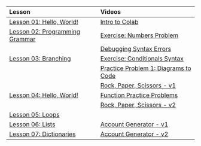 |Lesson| Videos|
|:--|:--|
|[Lesson 01: Hello, World!](https://colab.research.google.com/drive/1sFOo4HnuUxJMtso9JljUZwHMomhu9ADs)|[Intro to Colab](https://adaacademy.hosted.panopto.com/Panopto/Pages/Viewer.aspx?id=6f137996-88f0-490a-9e94-acb10170c7dd)
|[Lesson 02: Programming Grammar](https://colab.research.google.com/drive/1kfE-bujlwiJoDxTWIXa8u1GPGDJAnjvS?usp=sharing)|[Exercise: Numbers Problem](https://adaacademy.hosted.panopto.com/Panopto/Pages/Viewer.aspx?id=6381fadb-917b-4a94-a617-acaf017fe9fb)
||[Debugging Syntax Errors](https://adaacademy.hosted.panopto.com/Panopto/Pages/Viewer.aspx?id=34fb0c22-7a32-4360-98e9-acaf017fe9d3)
|[Lesson 03: Branching](https://colab.research.google.com/drive/1huE7PyavZSJIou4mh5G2e7yfG08Vb7da?usp=sharing)|[Exercise: Conditionals Syntax](https://adaacademy.hosted.panopto.com/Panopto/Pages/Viewer.aspx?id=4ad7204f-1103-4d4f-8a99-acb0012da32f)
| |[Practice Problem 1: Diagrams to Code](https://adaacademy.hosted.panopto.com/Panopto/Pages/Viewer.aspx?id=eee29d97-f6ec-426c-9ee6-acb00004e4d5)
| |[Rock, Paper, Scissors - v1](https://adaacademy.hosted.panopto.com/Panopto/Pages/Viewer.aspx?pid=b0bcbc46-5ded-4eca-94a8-acaf0180c797)
|[Lesson 04: Hello, World!](https://colab.research.google.com/drive/1e8CaljqZrKJyFm7Ry5qHynp7GdoVHFLk?usp=sharing)|[Function Practice Problems](https://adaacademy.hosted.panopto.com/Panopto/Pages/Viewer.aspx?pid=9d21ffa9-ee99-4cce-8be4-acb1004517f5)
| |[Rock, Paper, Scissors - v2](https://adaacademy.hosted.panopto.com/Panopto/Pages/Viewer.aspx?id=4a475ba6-bb84-4f75-9f2b-acaf016f2044)
|[Lesson 05: Loops](https://colab.research.google.com/drive/1e8CaljqZrKJyFm7Ry5qHynp7GdoVHFLk?usp=sharing)|
|[Lesson 06: Lists](https://colab.research.google.com/drive/1TK9Enhh0mITZ1649l-r4_gzeg2B3eRRu?usp=sharing)|[Account Generator - v1](https://adaacademy.hosted.panopto.com/Panopto/Pages/Viewer.aspx?id=50042862-ac2a-4311-b4a9-acb100099d74)
|[Lesson 07: Dictionaries](https://colab.research.google.com/drive/1U3_0iFQPyCBrA-gb2QBqu_coFWmrUrVY)|[Account Generator - v2](https://adaacademy.hosted.panopto.com/Panopto/Pages/Viewer.aspx?id=d6f1bc97-bd89-47c5-a174-acb100099d37)
